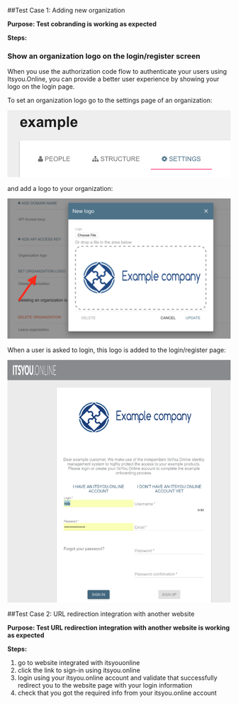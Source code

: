 ##Test Case 1: Adding new organization

**Purpose: Test cobranding is working as expected**

**Steps:**

### Show an organization logo on the login/register screen

When you use the authorization code flow to authenticate your users using Itsyou.Online, you can provide a better user experience by showing your logo on the login page.

To set an organization logo go to the settings page of an organization:

![Organization Settings](OrganizationSettingsTab.png)

and add a logo to your organization:

![Set organization logo](SetOrganizationLogo.png)

When a user is asked to login, this logo is added to the login/register page:

![Branded login page](BrandedLoginPage.png)

##Test Case 2: URL redirection integration with another website

**Purpose: Test URL redirection integration with another website is working as expected**

**Steps:**
1. go to website integrated with itsyouonline
2. click the link to sign-in using itsyou.online
3. login using your itsyou.online account and validate that successfully redirect you to the website page with your login information
4. check that you got the required info from your itsyou.online account
